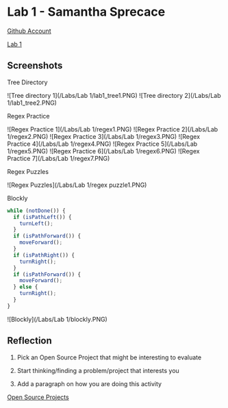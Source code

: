 # Lab 1 - Samantha Sprecace

[Github Account](https://github.com/samspre)

[Lab 1](https://github.com/samspre/Open-Source-Software)

## Screenshots

Tree Directory

![Tree directory 1](/Labs/Lab 1/lab1_tree1.PNG)
![Tree directory 2](/Labs/Lab 1/lab1_tree2.PNG)

Regex Practice

![Regex Practice 1](/Labs/Lab 1/regex1.PNG)
![Regex Practice 2](/Labs/Lab 1/regex2.PNG)
![Regex Practice 3](/Labs/Lab 1/regex3.PNG)
![Regex Practice 4](/Labs/Lab 1/regex4.PNG)
![Regex Practice 5](/Labs/Lab 1/regex5.PNG)
![Regex Practice 6](/Labs/Lab 1/regex6.PNG)
![Regex Practice 7](/Labs/Lab 1/regex7.PNG)

Regex Puzzles

![Regex Puzzles](/Labs/Lab 1/regex puzzle1.PNG)

Blockly

``` javascript
while (notDone()) {
  if (isPathLeft()) {
    turnLeft();
  }
  if (isPathForward()) {
    moveForward();
  }
  if (isPathRight()) {
    turnRight();
  }
  if (isPathForward()) {
    moveForward();
  } else {
    turnRight();
  }
}
```

![Blockly](/Labs/Lab 1/blockly.PNG)

## Reflection

1. Pick an Open Source Project that might be interesting to evaluate

2. Start thinking/finding a problem/project that interests you

3. Add a paragraph on how you are doing this activity

[Open Source Projects](http://aosabook.org/en/index.html)
